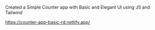 Created a Simple Counter app with Basic and Elegant UI using JS and Tailwind



https://counter-app-basic-rd.netlify.app/
